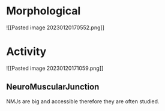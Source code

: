 # Morphological
![[Pasted image 20230120170552.png]]

# Activity
![[Pasted image 20230120171059.png]]

## NeuroMuscularJunction
NMJs are big and accessible therefore they are often studied.